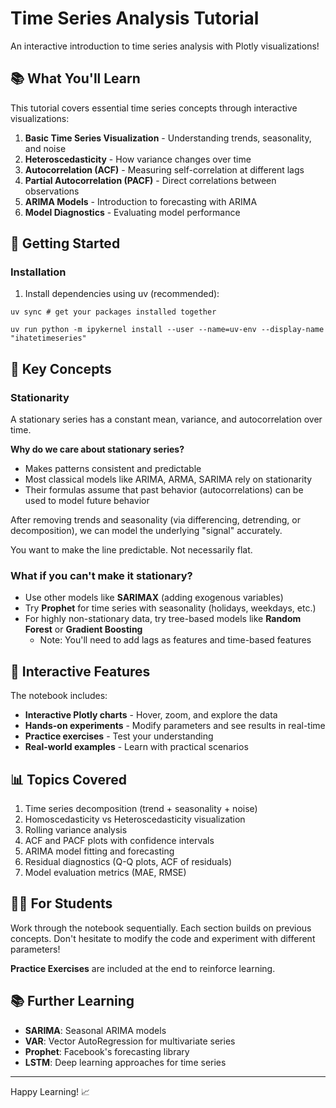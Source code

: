 # Time Series Analysis Tutorial

An interactive introduction to time series analysis with Plotly visualizations!

## 📚 What You'll Learn

This tutorial covers essential time series concepts through interactive visualizations:

1. **Basic Time Series Visualization** - Understanding trends, seasonality, and noise
2. **Heteroscedasticity** - How variance changes over time
3. **Autocorrelation (ACF)** - Measuring self-correlation at different lags
4. **Partial Autocorrelation (PACF)** - Direct correlations between observations
5. **ARIMA Models** - Introduction to forecasting with ARIMA
6. **Model Diagnostics** - Evaluating model performance

## 🚀 Getting Started

### Installation


1. Install dependencies using uv (recommended):

``` 
uv sync # get your packages installed together

uv run python -m ipykernel install --user --name=uv-env --display-name "ihatetimeseries"
```


## 📖 Key Concepts

### Stationarity

A stationary series has a constant mean, variance, and autocorrelation over time.

**Why do we care about stationary series?**

- Makes patterns consistent and predictable
- Most classical models like ARIMA, ARMA, SARIMA rely on stationarity
- Their formulas assume that past behavior (autocorrelations) can be used to model future behavior

After removing trends and seasonality (via differencing, detrending, or decomposition), we can model the underlying "signal" accurately.

You want to make the line predictable. Not necessarily flat.

### What if you can't make it stationary?

- Use other models like **SARIMAX** (adding exogenous variables)
- Try **Prophet** for time series with seasonality (holidays, weekdays, etc.)
- For highly non-stationary data, try tree-based models like **Random Forest** or **Gradient Boosting**
  - Note: You'll need to add lags as features and time-based features

## 🎯 Interactive Features

The notebook includes:

- **Interactive Plotly charts** - Hover, zoom, and explore the data
- **Hands-on experiments** - Modify parameters and see results in real-time
- **Practice exercises** - Test your understanding
- **Real-world examples** - Learn with practical scenarios

## 📊 Topics Covered

1. Time series decomposition (trend + seasonality + noise)
2. Homoscedasticity vs Heteroscedasticity visualization
3. Rolling variance analysis
4. ACF and PACF plots with confidence intervals
5. ARIMA model fitting and forecasting
6. Residual diagnostics (Q-Q plots, ACF of residuals)
7. Model evaluation metrics (MAE, RMSE)

## 🧑‍🎓 For Students

Work through the notebook sequentially. Each section builds on previous concepts. Don't hesitate to modify the code and experiment with different parameters!

**Practice Exercises** are included at the end to reinforce learning.

## 📚 Further Learning

- **SARIMA**: Seasonal ARIMA models
- **VAR**: Vector AutoRegression for multivariate series
- **Prophet**: Facebook's forecasting library
- **LSTM**: Deep learning approaches for time series

---

Happy Learning! 📈
